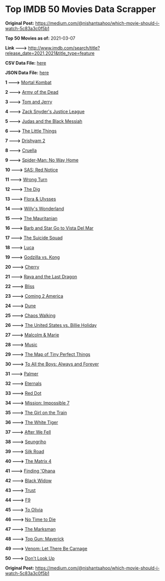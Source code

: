# Top IMDB 50 Movies Data Scrapper

**Original Post:** https://medium.com/@nishantsahoo/which-movie-should-i-watch-5c83a3c0f5b1

**Top 50 Movies as of:** 2021-03-07

**Link --->** http://www.imdb.com/search/title?release_date=2021,2021&title_type=feature

**CSV Data File:** [here](/Data/data.csv)

**JSON Data File:** [here](/Data/data.json)

**1 --->** [Mortal Kombat](https://www.imdb.com/title/tt0293429/?ref_=adv_li_tt)

**2 --->** [Army of the Dead](https://www.imdb.com/title/tt0993840/?ref_=adv_li_tt)

**3 --->** [Tom and Jerry](https://www.imdb.com/title/tt1361336/?ref_=adv_li_tt)

**4 --->** [Zack Snyder's Justice League](https://www.imdb.com/title/tt12361974/?ref_=adv_li_tt)

**5 --->** [Judas and the Black Messiah](https://www.imdb.com/title/tt9784798/?ref_=adv_li_tt)

**6 --->** [The Little Things](https://www.imdb.com/title/tt10016180/?ref_=adv_li_tt)

**7 --->** [Drishyam 2](https://www.imdb.com/title/tt12361178/?ref_=adv_li_tt)

**8 --->** [Cruella](https://www.imdb.com/title/tt3228774/?ref_=adv_li_tt)

**9 --->** [Spider-Man: No Way Home](https://www.imdb.com/title/tt10872600/?ref_=adv_li_tt)

**10 --->** [SAS: Red Notice](https://www.imdb.com/title/tt4479380/?ref_=adv_li_tt)

**11 --->** [Wrong Turn](https://www.imdb.com/title/tt9110170/?ref_=adv_li_tt)

**12 --->** [The Dig](https://www.imdb.com/title/tt3661210/?ref_=adv_li_tt)

**13 --->** [Flora & Ulysses](https://www.imdb.com/title/tt8521736/?ref_=adv_li_tt)

**14 --->** [Willy's Wonderland](https://www.imdb.com/title/tt8114980/?ref_=adv_li_tt)

**15 --->** [The Mauritanian](https://www.imdb.com/title/tt4761112/?ref_=adv_li_tt)

**16 --->** [Barb and Star Go to Vista Del Mar](https://www.imdb.com/title/tt3797512/?ref_=adv_li_tt)

**17 --->** [The Suicide Squad](https://www.imdb.com/title/tt6334354/?ref_=adv_li_tt)

**18 --->** [Luca](https://www.imdb.com/title/tt12801262/?ref_=adv_li_tt)

**19 --->** [Godzilla vs. Kong](https://www.imdb.com/title/tt5034838/?ref_=adv_li_tt)

**20 --->** [Cherry](https://www.imdb.com/title/tt9130508/?ref_=adv_li_tt)

**21 --->** [Raya and the Last Dragon](https://www.imdb.com/title/tt5109280/?ref_=adv_li_tt)

**22 --->** [Bliss](https://www.imdb.com/title/tt10333426/?ref_=adv_li_tt)

**23 --->** [Coming 2 America](https://www.imdb.com/title/tt6802400/?ref_=adv_li_tt)

**24 --->** [Dune](https://www.imdb.com/title/tt1160419/?ref_=adv_li_tt)

**25 --->** [Chaos Walking](https://www.imdb.com/title/tt2076822/?ref_=adv_li_tt)

**26 --->** [The United States vs. Billie Holiday](https://www.imdb.com/title/tt8521718/?ref_=adv_li_tt)

**27 --->** [Malcolm & Marie](https://www.imdb.com/title/tt12676326/?ref_=adv_li_tt)

**28 --->** [Music](https://www.imdb.com/title/tt7541720/?ref_=adv_li_tt)

**29 --->** [The Map of Tiny Perfect Things](https://www.imdb.com/title/tt11080108/?ref_=adv_li_tt)

**30 --->** [To All the Boys: Always and Forever](https://www.imdb.com/title/tt10676012/?ref_=adv_li_tt)

**31 --->** [Palmer](https://www.imdb.com/title/tt6857376/?ref_=adv_li_tt)

**32 --->** [Eternals](https://www.imdb.com/title/tt9032400/?ref_=adv_li_tt)

**33 --->** [Red Dot](https://www.imdb.com/title/tt11307814/?ref_=adv_li_tt)

**34 --->** [Mission: Impossible 7](https://www.imdb.com/title/tt9603212/?ref_=adv_li_tt)

**35 --->** [The Girl on the Train](https://www.imdb.com/title/tt8907992/?ref_=adv_li_tt)

**36 --->** [The White Tiger](https://www.imdb.com/title/tt6571548/?ref_=adv_li_tt)

**37 --->** [After We Fell](https://www.imdb.com/title/tt13069986/?ref_=adv_li_tt)

**38 --->** [Seungriho](https://www.imdb.com/title/tt12838766/?ref_=adv_li_tt)

**39 --->** [Silk Road](https://www.imdb.com/title/tt7937254/?ref_=adv_li_tt)

**40 --->** [The Matrix 4](https://www.imdb.com/title/tt10838180/?ref_=adv_li_tt)

**41 --->** [Finding 'Ohana](https://www.imdb.com/title/tt10332588/?ref_=adv_li_tt)

**42 --->** [Black Widow](https://www.imdb.com/title/tt3480822/?ref_=adv_li_tt)

**43 --->** [Trust](https://www.imdb.com/title/tt3986420/?ref_=adv_li_tt)

**44 --->** [F9](https://www.imdb.com/title/tt5433138/?ref_=adv_li_tt)

**45 --->** [To Olivia](https://www.imdb.com/title/tt7598106/?ref_=adv_li_tt)

**46 --->** [No Time to Die](https://www.imdb.com/title/tt2382320/?ref_=adv_li_tt)

**47 --->** [The Marksman](https://www.imdb.com/title/tt6902332/?ref_=adv_li_tt)

**48 --->** [Top Gun: Maverick](https://www.imdb.com/title/tt1745960/?ref_=adv_li_tt)

**49 --->** [Venom: Let There Be Carnage](https://www.imdb.com/title/tt7097896/?ref_=adv_li_tt)

**50 --->** [Don't Look Up](https://www.imdb.com/title/tt11286314/?ref_=adv_li_tt)

**Original Post:** https://medium.com/@nishantsahoo/which-movie-should-i-watch-5c83a3c0f5b1
